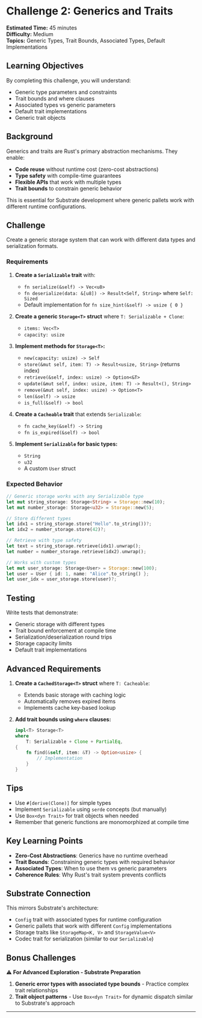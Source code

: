 # Challenge 2: Generics and Traits

**Estimated Time:** 45 minutes  
**Difficulty:** Medium  
**Topics:** Generic Types, Trait Bounds, Associated Types, Default Implementations

## Learning Objectives

By completing this challenge, you will understand:
- Generic type parameters and constraints
- Trait bounds and where clauses
- Associated types vs generic parameters
- Default trait implementations
- Generic trait objects

## Background

Generics and traits are Rust's primary abstraction mechanisms. They enable:
- **Code reuse** without runtime cost (zero-cost abstractions)
- **Type safety** with compile-time guarantees
- **Flexible APIs** that work with multiple types
- **Trait bounds** to constrain generic behavior

This is essential for Substrate development where generic pallets work with different runtime configurations.

## Challenge

Create a generic storage system that can work with different data types and serialization formats.

### Requirements

1. **Create a `Serializable` trait** with:
   - `fn serialize(&self) -> Vec<u8>`
   - `fn deserialize(data: &[u8]) -> Result<Self, String>` where `Self: Sized`
   - Default implementation for `fn size_hint(&self) -> usize { 0 }`

2. **Create a generic `Storage<T>` struct** where `T: Serializable + Clone`:
   - `items: Vec<T>`
   - `capacity: usize`

3. **Implement methods for `Storage<T>`:**
   - `new(capacity: usize) -> Self`
   - `store(&mut self, item: T) -> Result<usize, String>` (returns index)
   - `retrieve(&self, index: usize) -> Option<&T>`
   - `update(&mut self, index: usize, item: T) -> Result<(), String>`
   - `remove(&mut self, index: usize) -> Option<T>`
   - `len(&self) -> usize`
   - `is_full(&self) -> bool`

4. **Create a `Cacheable` trait** that extends `Serializable`:
   - `fn cache_key(&self) -> String`
   - `fn is_expired(&self) -> bool`

5. **Implement `Serializable` for basic types:**
   - `String`
   - `u32`
   - A custom `User` struct

### Expected Behavior

```rust
// Generic storage works with any Serializable type
let mut string_storage: Storage<String> = Storage::new(10);
let mut number_storage: Storage<u32> = Storage::new(5);

// Store different types
let idx1 = string_storage.store("Hello".to_string())?;
let idx2 = number_storage.store(42)?;

// Retrieve with type safety
let text = string_storage.retrieve(idx1).unwrap();
let number = number_storage.retrieve(idx2).unwrap();

// Works with custom types
let mut user_storage: Storage<User> = Storage::new(100);
let user = User { id: 1, name: "Alice".to_string() };
let user_idx = user_storage.store(user)?;
```

## Testing

Write tests that demonstrate:
- Generic storage with different types
- Trait bound enforcement at compile time
- Serialization/deserialization round trips
- Storage capacity limits
- Default trait implementations

## Advanced Requirements

1. **Create a `CachedStorage<T>` struct** where `T: Cacheable`:
   - Extends basic storage with caching logic
   - Automatically removes expired items
   - Implements cache key-based lookup

2. **Add trait bounds using `where` clauses:**
   ```rust
   impl<T> Storage<T> 
   where 
       T: Serializable + Clone + PartialEq,
   {
       fn find(&self, item: &T) -> Option<usize> {
           // Implementation
       }
   }
   ```

## Tips

- Use `#[derive(Clone)]` for simple types
- Implement `Serializable` using `serde` concepts (but manually)
- Use `Box<dyn Trait>` for trait objects when needed
- Remember that generic functions are monomorphized at compile time

## Key Learning Points

- **Zero-Cost Abstractions**: Generics have no runtime overhead
- **Trait Bounds**: Constraining generic types with required behavior
- **Associated Types**: When to use them vs generic parameters
- **Coherence Rules**: Why Rust's trait system prevents conflicts

## Substrate Connection

This mirrors Substrate's architecture:
- `Config` trait with associated types for runtime configuration
- Generic pallets that work with different `Config` implementations
- Storage traits like `StorageMap<K, V>` and `StorageValue<V>`
- Codec trait for serialization (similar to our `Serializable`)

## Bonus Challenges

⚠️ **For Advanced Exploration - Substrate Preparation**

1. **Generic error types with associated type bounds** - Practice complex trait relationships  
2. **Trait object patterns** - Use `Box<dyn Trait>` for dynamic dispatch similar to Substrate's approach

---

